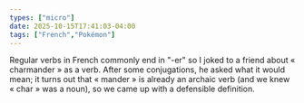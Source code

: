 ```yaml
---
types: ["micro"]
date: 2025-10-15T17:41:03-04:00
tags: ["French","Pokémon"]
---
```

Regular verbs in French commonly end in "-er" so I joked to a friend about « charmander » as a verb. After some conjugations, he asked what it would mean; it turns out that « mander » is already an archaic verb (and we knew « char » was a noun), so we came up with a defensible definition.